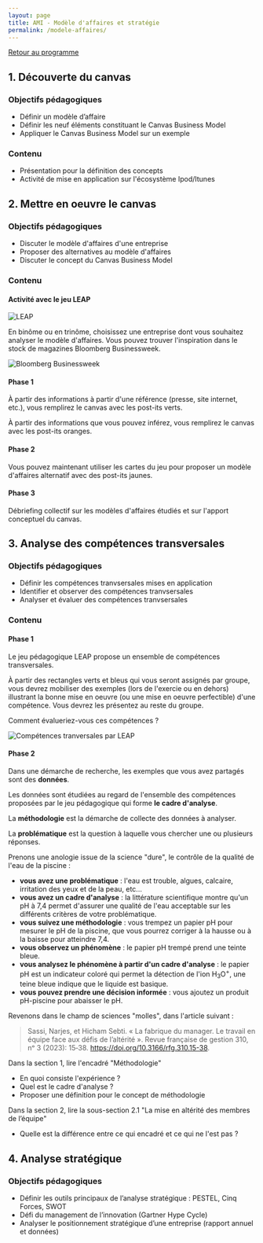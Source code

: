 ```yaml
---
layout: page
title: AMI - Modèle d'affaires et stratégie
permalink: /modele-affaires/
---
```


[Retour au programme](/pages/ami/ami-0-programme.md)

## 1. Découverte du canvas

### Objectifs pédagogiques
- Définir un modèle d’affaire
- Définir les neuf éléments constituant le Canvas Business Model
- Appliquer le Canvas Business Model sur un exemple 	

### Contenu
- Présentation pour la définition des concepts
- Activité de mise en application sur l'écosystème Ipod/Itunes

## 2. Mettre en oeuvre le canvas

### Objectifs pédagogiques
- Discuter le modèle d'affaires d'une entreprise
- Proposer des alternatives au modèle d'affaires
- Discuter le concept du Canvas Business Model

### Contenu

#### Activité avec le jeu LEAP
    
![LEAP](/assets/ami-1-canvas-biz-model/LEAP_Picture_Table.jpg)

En binôme ou en trinôme, choisissez une entreprise dont vous souhaitez analyser le modèle d'affaires. Vous pouvez trouver l'inspiration dans le stock de magazines Bloomberg Businessweek.

![Bloomberg Businessweek](/assets/ami-1-canvas-biz-model/businessweek.jpg)

#### Phase 1

À partir des informations à partir d'une référence (presse, site internet, etc.), vous remplirez le canvas avec les post-its verts.

À partir des informations que vous pouvez inférez, vous remplirez le canvas avec les post-its oranges.

#### Phase 2

Vous pouvez maintenant utiliser les cartes du jeu pour proposer un modèle d'affaires alternatif avec des post-its jaunes.

#### Phase 3

Débriefing collectif sur les modèles d'affaires étudiés et sur l'apport conceptuel du canvas.


## 3. Analyse des compétences transversales

### Objectifs pédagogiques
- Définir les compétences tranvsersales mises en application
- Identifier et observer des compétences tranvsersales
- Analyser et évaluer des compétences tranvsersales

### Contenu

#### Phase 1 
Le jeu pédagogique LEAP propose un ensemble de compétences transversales.

À partir des rectangles verts et bleus qui vous seront assignés par groupe, vous devrez mobiliser des exemples (lors de l'exercie ou en dehors) illustrant la bonne mise en oeuvre (ou une mise en oeuvre perfectible) d'une compétence. Vous devrez les présentez au reste du groupe.

Comment évalueriez-vous ces compétences ?

![Compétences tranversales par LEAP](/assets/ami-1-canvas-biz-model/leap-competences-trans.png)

#### Phase 2

Dans une démarche de recherche, les exemples que vous avez partagés sont des **données**. 

Les données sont étudiées au regard de l'ensemble des compétences proposées par le jeu pédagogique qui forme **le cadre d'analyse**.

La **méthodologie** est la démarche de collecte des données à analyser.

La **problématique** est la question à laquelle vous chercher une ou plusieurs réponses.

Prenons une anologie issue de la science "dure", le contrôle de la qualité de l'eau de la piscine :
- **vous avez une problématique** : l'eau est trouble, algues, calcaire, irritation des yeux et de la peau, etc...
- **vous avez un cadre d'analyse** : la littérature scientifique montre qu'un pH à 7,4 permet d'assurer une qualité de l'eau acceptable sur les différents critères de votre problématique.
- **vous suivez une méthodologie** : vous trempez un papier pH pour mesurer le pH de la piscine, que vous pourrez corriger à la hausse ou à la baisse pour atteindre 7,4.
- **vous observez un phénomène** : le papier pH trempé prend une teinte bleue.
- **vous analysez le phénomène à partir d'un cadre d'analyse** : le papier pH est un indicateur coloré qui permet la détection de l'ion H<sub>3</sub>O<sup>+</sup>, une teine bleue indique que le liquide est basique.
- **vous pouvez prendre une décision informée** : vous ajoutez un produit pH-piscine pour abaisser le pH.

Revenons dans le champ de sciences "molles", dans l'article suivant :

> Sassi, Narjes, et Hicham Sebti. « La fabrique du manager. Le travail en équipe face aux défis de l’altérité ». Revue française de gestion 310, nᵒ 3 (2023): 15‑38. https://doi.org/10.3166/rfg.310.15-38.

Dans la section 1, lire l'encadré "Méthodologie"
- En quoi consiste l'expérience ?
- Quel est le cadre d'analyse ?
- Proposer une définition pour le concept de méthodologie

Dans la section 2, lire la sous-section 2.1 "La mise en altérité des membres de l’équipe"
- Quelle est la différence entre ce qui encadré et ce qui ne l'est pas ?

## 4. Analyse stratégique

### Objectifs pédagogiques

- Définir les outils principaux de l’analyse stratégique : PESTEL, Cinq Forces, SWOT
- Défi du management de l’innovation (Gartner Hype Cycle)
- Analyser le positionnement stratégique d’une entreprise (rapport annuel et données)
